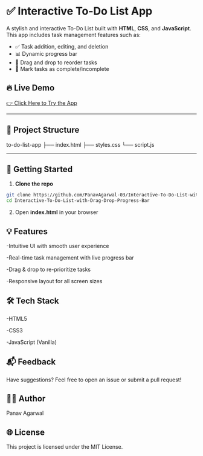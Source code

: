 # ✅ Interactive To-Do List App

A stylish and interactive To-Do List built with **HTML**, **CSS**, and **JavaScript**. This app includes task management features such as:

- ✅ Task addition, editing, and deletion
- 📊 Dynamic progress bar
- 🧲 Drag and drop to reorder tasks
- 🎯 Mark tasks as complete/incomplete

## 🔥 Live Demo
[👉 Click Here to Try the App](https://interactive-todo-list-app.netlify.app/)


---

## 📁 Project Structure
to-do-list-app ├── index.html ├── styles.css └── script.js


---

## 🚀 Getting Started

1. **Clone the repo**
```bash
git clone https://github.com/PanavAgarwal-03/Interactive-To-Do-List-with-Drag-Drop-Progress-Bar.git
cd Interactive-To-Do-List-with-Drag-Drop-Progress-Bar
```
2. Open **index.html** in your browser

## 💡 Features
-Intuitive UI with smooth user experience

-Real-time task management with live progress bar

-Drag & drop to re-prioritize tasks

-Responsive layout for all screen sizes

## 🛠️ Tech Stack
-HTML5

-CSS3

-JavaScript (Vanilla)

## 📬 Feedback
Have suggestions? Feel free to open an issue or submit a pull request!

## 👨‍💻 Author
Panav Agarwal


## 🌐 License

This project is licensed under the MIT License.


